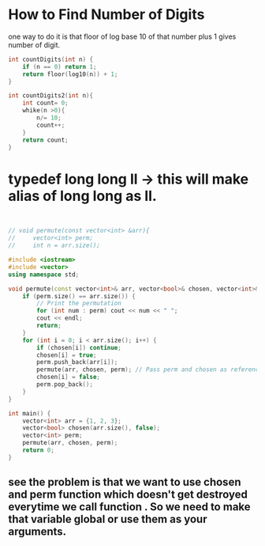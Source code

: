 
# How to Find Number of Digits
one way to do it is that floor of log base 10 of that number plus 1 gives number of digit.
```cpp
int countDigits(int n) {
    if (n == 0) return 1;
    return floor(log10(n)) + 1;
}

int countDigits2(int n){
    int count= 0;
    whike(n >0){
        n/= 10;
        count++;
    }
    return count;
}

```
# typedef long long ll -> this will make alias of long long as ll.

```cpp


// void permute(const vector<int> &arr){
//     vector<int> perm;
//     int n = arr.size();

#include <iostream>
#include <vector>
using namespace std;

void permute(const vector<int>& arr, vector<bool>& chosen, vector<int>& perm) {
    if (perm.size() == arr.size()) {
        // Print the permutation
        for (int num : perm) cout << num << " ";
        cout << endl;
        return;
    }
    for (int i = 0; i < arr.size(); i++) {
        if (chosen[i]) continue;
        chosen[i] = true;
        perm.push_back(arr[i]);
        permute(arr, chosen, perm); // Pass perm and chosen as references
        chosen[i] = false;
        perm.pop_back();
    }
}

int main() {
    vector<int> arr = {1, 2, 3};
    vector<bool> chosen(arr.size(), false);
    vector<int> perm;
    permute(arr, chosen, perm);
    return 0;
}

```
## see the problem is that we want to use chosen and perm function which doesn't get destroyed everytime we call function . So we need to make that variable global or use them as your arguments.




